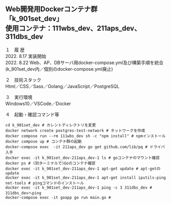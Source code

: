 Web開発用Dockerコンテナ群  
「k_901set_dev」  
使用コンテナ：111wbs_dev、211aps_dev、311dbs_dev  
---

１　履 歴  
2022. 8.17 実装開始  
2022. 8.22 Web、AP、DBサーバ用docker-compose.yml及び構築手順を統合(k_901set_dev内／個別のdocker-compose.yml廃止)  

２　技術スタック  
Html／CSS／Sass／Golang／JavaScript／PostgreSQL  

３　実行環境  
Windows10／VSCode／Docker  

４　起動・確認コマンド等
```
cd k_901set_dev # カレントディレクトリを変更
docker network create postgres-test-network # ネットワークを作成
docker compose run --rm 111wbs_dev sh -c "npm install" # npmインストール
docker compose up # コンテナ群の起動
docker-compose exec  -it 211aps_dev go get github.com/lib/pq # ドライバ入手
docker exec -it k_901set_dev-211aps_dev-1 ls # goコンテナのマウント確認
docker ps # (別ターミナルで)Goのコンテナ確認
docker exec -it k_901set_dev-211aps_dev-1 apt-get update # apt-getのupdate
docker exec -it k_901set_dev-211aps_dev-1 apt-get install iputils-ping net-tools # pingコマンドのインストール
docker exec -it k_901set_dev-211aps_dev-1 ping -c 3 311dbs_dev # 311dbs_devへping
docker-compose exec -it goapp go run main.go # 
```

<!--
３　今後の課題（覚え書き）  
①引き続きローカルのOSにはDocker Desktop for Windows以外のミドルウェアをインストールせず開発環境はDocker上に構築すること  
②「create-react-app」を使用せずに開発用コンテナを作成すること  
③「docker-compose.yml」ファイルをルートディレクトリ「myportfolio_k」直下で一つにまとめること  
-->
